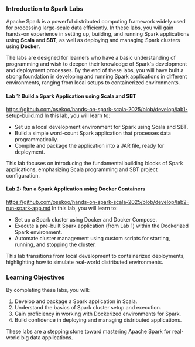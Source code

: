 ### **Introduction to Spark Labs**

Apache Spark is a powerful distributed computing framework widely used for processing large-scale data efficiently. In these labs, you will gain hands-on experience in setting up, building, and running Spark applications using **Scala** and **SBT**, as well as deploying and managing Spark clusters using **Docker**. 

The labs are designed for learners who have a basic understanding of programming and wish to deepen their knowledge of Spark's development and deployment processes. By the end of these labs, you will have built a strong foundation in developing and running Spark applications in different environments, ranging from local setups to containerized environments.


#### **Lab 1: Build a Spark Application using Scala and SBT**
https://github.com/osekoo/hands-on-spark-scala-2025/blob/develop/lab1-setup-build.md
In this lab, you will learn to:
- Set up a local development environment for Spark using Scala and SBT.
- Build a simple word-count Spark application that processes data programmatically.
- Compile and package the application into a JAR file, ready for deployment.

This lab focuses on introducing the fundamental building blocks of Spark applications, emphasizing Scala programming and SBT project configuration.



#### **Lab 2: Run a Spark Application using Docker Containers**
https://github.com/osekoo/hands-on-spark-scala-2025/blob/develop/lab2-run-spark-app.md
In this lab, you will learn to:
- Set up a Spark cluster using Docker and Docker Compose.
- Execute a pre-built Spark application (from Lab 1) within the Dockerized Spark environment.
- Automate cluster management using custom scripts for starting, running, and stopping the cluster.

This lab transitions from local development to containerized deployments, highlighting how to simulate real-world distributed environments.



### **Learning Objectives**
By completing these labs, you will:
1. Develop and package a Spark application in Scala.
2. Understand the basics of Spark cluster setup and execution.
3. Gain proficiency in working with Dockerized environments for Spark.
4. Build confidence in deploying and managing distributed applications.

These labs are a stepping stone toward mastering Apache Spark for real-world big data applications.
